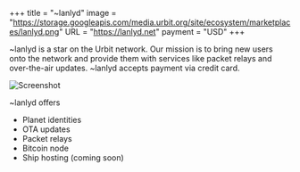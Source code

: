 +++
title = "~lanlyd"
image = "https://storage.googleapis.com/media.urbit.org/site/ecosystem/marketplaces/lanlyd.png"
URL = "https://lanlyd.net"
payment = "USD"
+++

~lanlyd is a star on the Urbit network. Our mission is to bring new users onto the network and provide them with services like packet relays and over-the-air updates.  ~lanlyd accepts payment via credit card.

![Screenshot](https://storage.googleapis.com/media.urbit.org/site/ecosystem/marketplaces/lanlyd-screenshot.jpg)

~lanlyd offers
- Planet identities
- OTA updates
- Packet relays
- Bitcoin node
- Ship hosting (coming soon)

